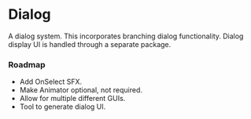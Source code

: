 # Dialog

A dialog system. This incorporates branching dialog functionality. Dialog display UI is handled through a separate package.

### Roadmap

* Add OnSelect SFX.
* Make Animator optional, not required.
* Allow for multiple different GUIs.
* Tool to generate dialog UI.
